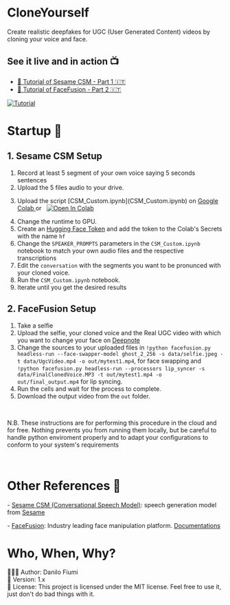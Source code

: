 # CloneYourself
Create realistic deepfakes for UGC (User Generated Content) videos by cloning your voice and face.

## See it live and in action 📺
-  [🎥 Tutorial of Sesame CSM - Part 1 🇮🇹](URL_ADDRESS.be/SedGB8m2XLM) 
-  [🎥 Tutorial of FaceFusion - Part 2 🇮🇹](URL_ADDRESS.be/SedGB8m2XLM) 

[![Tutorial](https://imgur.com/mY2lLnO.png)](https://youtu.be/SedGB8m2XLM 'Tutorial')
<!-- <div style="display: flex; gap: 10px; align-items: center;">
  <a style="width: 50%; height: auto;" href="https://youtu.be/SedGB8m2XLM"><img src="https://imgur.com/mY2lLnO.png" alt="Image 1" ></a>
  <a style="width: 50%; height: auto;" href="https://youtu.be/SedGB8m2XLM"><img src="https://imgur.com/mY2lLnO.png" alt="Image 1" ></a>
</div> -->

# Startup 🚀
## 1. Sesame CSM Setup
1. Record at least 5 segment of your own voice saying 5 seconds sentences
2. Upload the 5 files audio to your drive.
3. <p>Upload the script [CSM_Custom.ipynb](CSM_Custom.ipynb) on <a href='https://colab.research.google.com/'> Google Colab </a> or &nbsp; <a target="_blank" href="https://colab.research.google.com/drive/14qGWyOiOEkfwmy5fzvNjvPUzb4gdI4LJ?usp=sharing"><img src="https://colab.research.google.com/assets/colab-badge.svg" alt="Open In Colab"/></a></p>
4.  Change the runtime to GPU.
5. Create an <a href='https://huggingface.co/settings/tokens'>Hugging Face Token</a> and add the token to the Colab's Secrets with the name `hf` 
6. Change the `SPEAKER_PROMPTS` parameters in the `CSM_Custom.ipynb` notebook to match your own audio files and the respective transcriptions
7. Edit the `conversation` with the segments you want to be pronunced with your cloned voice.
8. Run the `CSM_Custom.ipynb` notebook.
9. Iterate until you get the desired results

## 2. FaceFusion Setup
1. Take a selfie  
2. Upload the selfie, your cloned voice and the Real UGC video with which you want to change your face on [Deepnote](https://deepnote.com)
3. Change the sources to your uploaded files in `!python facefusion.py headless-run --face-swapper-model ghost_2_256 -s data/selfie.jpeg -t data/UgcVideo.mp4 -o out/mytest1.mp4`, for face swapping and `!python facefusion.py headless-run --processors lip_syncer -s data/FinalClonedVoice.MP3 -t out/mytest1.mp4 -o out/final_output.mp4` for lip syncing.
4. Run the cells and wait for the process to complete.
5. Download the output video from the `out` folder.
<br>
<p>N.B. These instructions are for performing this procedure in the cloud and for free. Nothing prevents you from running them locally, but be careful to handle python enviroment properly and to adapt your configurations to conform to your system's requirements</a></p>

</br>

# Other References 🔗

<p>- <a href="https://github.com/SesameAILabs/csm">Sesame CSM (Conversational Speech Model)</a>: speech generation model from <a href='https://www.sesame.com/' >Sesame</a></p>
- <a href="https://github.com/facefusion/facefusion?tab=readme-ov-file">FaceFusion</a>: Industry leading face manipulation platform. <a href='https://docs.facefusion.io/'> Documentations </a> </p>

# Who, When, Why?

👨🏾‍💻 Author: Danilo Fiumi <br />
📅 Version: 1.x<br />
📜 License: This project is licensed under the MIT license. Feel free to use it, just don't do bad things with it.